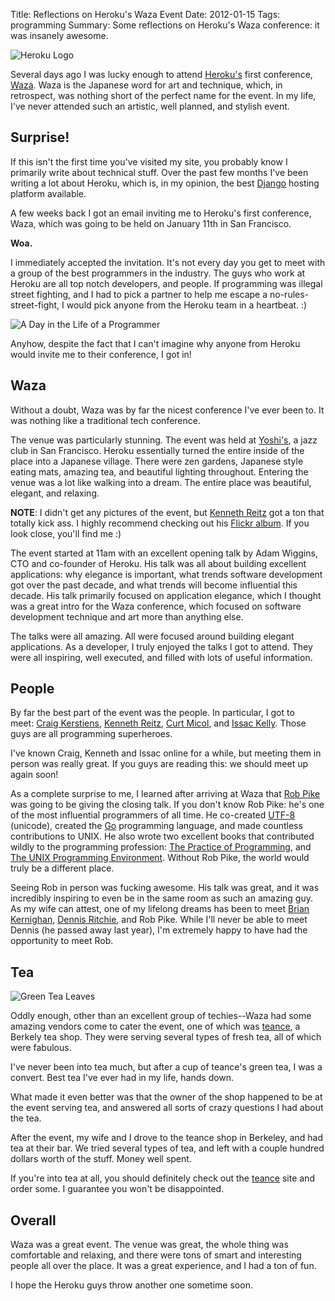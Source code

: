Title: Reflections on Heroku's Waza Event
Date: 2012-01-15
Tags: programming
Summary:
    Some reflections on Heroku's Waza conference: it was insanely awesome.


![Heroku Logo][]


Several days ago I was lucky enough to attend [Heroku's][] first conference,
[Waza][].  Waza is the Japanese word for art and technique, which, in
retrospect, was nothing short of the perfect name for the event.  In my life,
I've never attended such an artistic, well planned, and stylish event.


## Surprise!

If this isn't the first time you've visited my site, you probably know I
primarily write about technical stuff.  Over the past few months I've been
writing a lot about Heroku, which is, in my opinion, the best [Django][]
hosting platform available.

A few weeks back I got an email inviting me to Heroku's first conference, Waza,
which was going to be held on January 11th in San Francisco.

**Woa.**

I immediately accepted the invitation.  It's not every day you get to meet with
a group of the best programmers in the industry.  The guys who work at Heroku
are all top notch developers, and people.  If programming was illegal street
fighting, and I had to pick a partner to help me escape a
no-rules-street-fight, I would pick anyone from the Heroku team in a heartbeat.
:)

![A Day in the Life of a Programmer][]

Anyhow, despite the fact that I can't imagine why anyone from Heroku would
invite me to their conference, I got in!


## Waza

Without a doubt, Waza was by far the nicest conference I've ever been to.  It
was nothing like a traditional tech conference.

The venue was particularly stunning.  The event was held at [Yoshi's][], a jazz
club in San Francisco.  Heroku essentially turned the entire inside of the
place into a Japanese village.  There were zen gardens, Japanese style eating
mats, amazing tea, and beautiful lighting throughout.  Entering the venue was a
lot like walking into a dream.  The entire place was beautiful, elegant, and
relaxing.

**NOTE**: I didn't get any pictures of the event, but [Kenneth Reitz][] got a
ton that totally kick ass.  I highly recommend checking out his
[Flickr album][].  If you look close, you'll find me :)

The event started at 11am with an excellent opening talk by Adam Wiggins, CTO
and co-founder of Heroku.  His talk was all about building excellent
applications: why elegance is important, what trends software development got
over the past decade, and what trends will become influential this decade.  His
talk primarily focused on application elegance, which I thought was a great
intro for the Waza conference, which focused on software development technique
and art more than anything else.

The talks were all amazing.  All were focused around building elegant
applications.  As a developer, I truly enjoyed the talks I got to attend.  They
were all inspiring, well executed, and filled with lots of useful information.


## People

By far the best part of the event was the people.  In particular, I got to
meet: [Craig Kerstiens][], [Kenneth Reitz][], [Curt Micol][], and
[Issac Kelly][].  Those guys are all programming superheroes.

I've known Craig, Kenneth and Issac online for a while, but meeting them in
person was really great.  If you guys are reading this: we should meet up again
soon!

As a complete surprise to me, I learned after arriving at Waza that
[Rob Pike][] was going to be giving the closing talk.  If you don't know Rob
Pike: he's one of the most influential programmers of all time.  He co-created
[UTF-8][] (unicode), created the [Go][] programming language, and made
countless contributions to UNIX.  He also wrote two excellent books that
contributed wildly to the programming profession:
[The Practice of Programming][], and [The UNIX Programming Environment][].
Without Rob Pike, the world would truly be a different place.

Seeing Rob in person was fucking awesome.  His talk was great, and it was
incredibly inspiring to even be in the same room as such an amazing guy.  As my
wife can attest, one of my lifelong dreams has been to meet
[Brian Kernighan][], [Dennis Ritchie][], and Rob Pike.  While I'll never be
able to meet Dennis (he passed away last year), I'm extremely happy to have had
the opportunity to meet Rob.


## Tea

![Green Tea Leaves][]

Oddly enough, other than an excellent group of techies--Waza had some amazing
vendors come to cater the event, one of which was [teance][], a Berkely tea
shop.  They were serving several types of fresh tea, all of which were
fabulous.

I've never been into tea much, but after a cup of teance's green tea, I was a
convert.  Best tea I've ever had in my life, hands down.

What made it even better was that the owner of the shop happened to be at the
event serving tea, and answered all sorts of crazy questions I had about the
tea.

After the event, my wife and I drove to the teance shop in Berkeley, and had tea
at their bar.  We tried several types of tea, and left with a couple hundred
dollars worth of the stuff.  Money well spent.

If you're into tea at all, you should definitely check out the [teance][] site
and order some.  I guarantee you won't be disappointed.


## Overall

Waza was a great event.  The venue was great, the whole thing was comfortable
and relaxing, and there were tons of smart and interesting people all over the
place.  It was a great experience, and I had a ton of fun.

I hope the Heroku guys throw another one sometime soon.


  [Heroku Logo]: {filename}/images/2012/heroku-logo.png "Heroku Logo"
  [Heroku's]: http://www.heroku.com/ "Heroku"
  [Waza]: http://waza.heroku.com/ "Heroku Waza"
  [Django]: https://www.djangoproject.com/ "Django"
  [A Day in the Life of a Programmer]: {filename}/images/2012/a-day-in-the-life-of-a-programmer.png "A Day in the Life of a Programmer"
  [Yoshi's]: http://www.yoshis.com/sanfrancisco "Yoshi's Jazz Club"
  [Kenneth Reitz]: http://kennethreitz.org/ "Kenneth Reitz"
  [Flickr album]: http://www.flickr.com/photos/kennethreitz/sets/72157628841270129/ "Waza Flickr"
  [Craig Kerstiens]: http://www.craigkerstiens.com/ "Craig Kerstiens"
  [Curt Micol]: http://asenchi.com/ "Curt Micol"
  [Issac Kelly]: http://www.kellycreativetech.com/ "Issac Kelly"
  [Rob Pike]: http://en.wikipedia.org/wiki/Rob_Pike "Rob Pike Wikipedia"
  [UTF-8]: http://en.wikipedia.org/wiki/UTF-8 "UTF-8 Wikipedia"
  [Go]: http://golang.org/ "Go"
  [The Practice of Programming]: http://www.amazon.com/gp/product/020161586X/ref=as_li_ss_tl?ie=UTF8&camp=1789&creative=390957&creativeASIN=020161586X&linkCode=as2&tag=rdegges-20 "The Practice of Programming"
  [The UNIX Programming Environment]: http://www.amazon.com/gp/product/013937681X/ref=as_li_ss_tl?ie=UTF8&camp=1789&creative=390957&creativeASIN=013937681X&linkCode=as2&tag=rdegges-20 "The UNIX Programming Environment"
  [Brian Kernighan]: http://www.cs.princeton.edu/~bwk/ "Brian Kernighan"
  [Dennis Ritchie]: http://cm.bell-labs.com/who/dmr/ "Dennis Ritchie"
  [Green Tea Leaves]: {filename}/images/2012/green-tea-leaves.png "Green Tea Leaves"
  [teance]: http://www.teance.com/ "teance"

